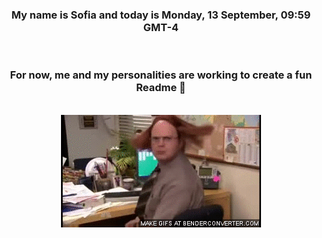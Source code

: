 


<div align="center">
<h3 >My name is Sofia and today is Monday, 13 September, 09:59 GMT-4</h3><br>
<h3 >For now, me and my personalities are working to create a fun Readme 👋
</h3><br>
<img src='img/dwight.gif' alt='working...'/>
</div>
